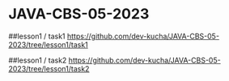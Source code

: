 # JAVA-CBS-05-2023

##lesson1 / task1
https://github.com/dev-kucha/JAVA-CBS-05-2023/tree/lesson1/task1

##lesson1 / task2
https://github.com/dev-kucha/JAVA-CBS-05-2023/tree/lesson1/task2